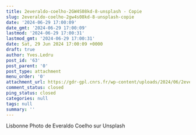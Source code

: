 ```yaml
---
title: 2everaldo-coelho-2GW4S08kd-8-unsplash - Copie
slug: 2everaldo-coelho-2gw4s08kd-8-unsplash-copie
date: '2024-06-29 17:00:09'
date_gmt: '2024-06-29 17:00:09'
lastmod: '2024-06-29 17:00:31'
lastmod_gmt: '2024-06-29 17:00:31'
date: Sat, 29 Jun 2024 17:00:09 +0000
draft: true
author: Yves.Ledru
post_id: '63'
post_parent: '0'
post_type: attachment
menu_order: '0'
attachment_url: https://gdr-gpl.cnrs.fr/wp-content/uploads/2024/06/2everaldo-coelho-2GW4S08kd-8-unsplash-Copie.jpg
comment_status: closed
ping_status: closed
categories: null
tags: null
summary: ''
---
```


Lisbonne Photo de Everaldo Coelho sur Unsplash
